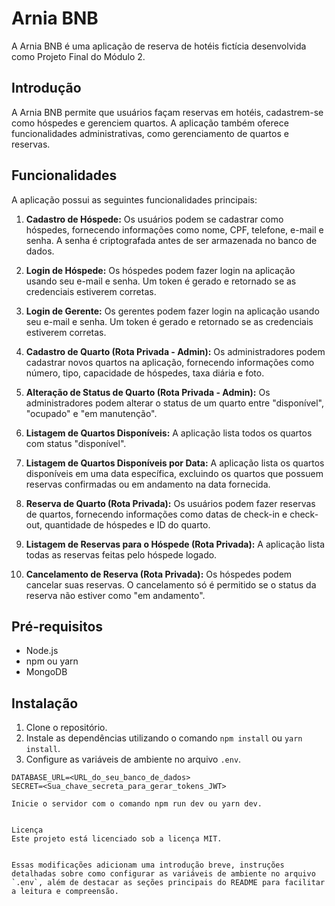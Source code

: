 # Arnia BNB

A Arnia BNB é uma aplicação de reserva de hotéis fictícia desenvolvida como Projeto Final do Módulo 2.

## Introdução

A Arnia BNB permite que usuários façam reservas em hotéis, cadastrem-se como hóspedes e gerenciem quartos. A aplicação também oferece funcionalidades administrativas, como gerenciamento de quartos e reservas.

## Funcionalidades

A aplicação possui as seguintes funcionalidades principais:

1. **Cadastro de Hóspede:** Os usuários podem se cadastrar como hóspedes, fornecendo informações como nome, CPF, telefone, e-mail e senha. A senha é criptografada antes de ser armazenada no banco de dados.

2. **Login de Hóspede:** Os hóspedes podem fazer login na aplicação usando seu e-mail e senha. Um token é gerado e retornado se as credenciais estiverem corretas.

3. **Login de Gerente:** Os gerentes podem fazer login na aplicação usando seu e-mail e senha. Um token é gerado e retornado se as credenciais estiverem corretas.

4. **Cadastro de Quarto (Rota Privada - Admin):** Os administradores podem cadastrar novos quartos na aplicação, fornecendo informações como número, tipo, capacidade de hóspedes, taxa diária e foto.

5. **Alteração de Status de Quarto (Rota Privada - Admin):** Os administradores podem alterar o status de um quarto entre "disponível", "ocupado" e "em manutenção".

6. **Listagem de Quartos Disponíveis:** A aplicação lista todos os quartos com status "disponível".

7. **Listagem de Quartos Disponíveis por Data:** A aplicação lista os quartos disponíveis em uma data específica, excluindo os quartos que possuem reservas confirmadas ou em andamento na data fornecida.

8. **Reserva de Quarto (Rota Privada):** Os usuários podem fazer reservas de quartos, fornecendo informações como datas de check-in e check-out, quantidade de hóspedes e ID do quarto.

9. **Listagem de Reservas para o Hóspede (Rota Privada):** A aplicação lista todas as reservas feitas pelo hóspede logado.

10. **Cancelamento de Reserva (Rota Privada):** Os hóspedes podem cancelar suas reservas. O cancelamento só é permitido se o status da reserva não estiver como "em andamento".

## Pré-requisitos

- Node.js
- npm ou yarn
- MongoDB

## Instalação

1. Clone o repositório.
2. Instale as dependências utilizando o comando `npm install` ou `yarn install`.
3. Configure as variáveis de ambiente no arquivo `.env`.

```plaintext
DATABASE_URL=<URL_do_seu_banco_de_dados>
SECRET=<Sua_chave_secreta_para_gerar_tokens_JWT>

Inicie o servidor com o comando npm run dev ou yarn dev.


Licença
Este projeto está licenciado sob a licença MIT.


Essas modificações adicionam uma introdução breve, instruções detalhadas sobre como configurar as variáveis de ambiente no arquivo `.env`, além de destacar as seções principais do README para facilitar a leitura e compreensão.





